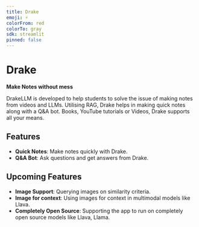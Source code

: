 ```yaml
---
title: Drake
emoji: ⚡
colorFrom: red
colorTo: gray
sdk: streamlit
pinned: false
---
```


# Drake
**Make Notes without mess**

DrakeLLM is developed to help students to solve the issue of making notes from videos and LLMs. Utilising RAG, Drake helps in making quick notes along with a Q&A bot. Books, YouTube tutorials or Videos, Drake supports all your means.

## Features
- **Quick Notes**: Make notes quickly with Drake.
- **Q&A Bot**: Ask questions and get answers from Drake.

## Upcoming Features
- **Image Support**: Querying images on similarity criteria.
- **Image for context**: Using images for context in multimodal models like Llava.
- **Completely Open Source**: Supporting the app to run on completely open source models like Llava, Llama.